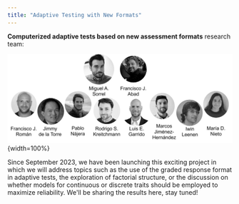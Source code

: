 ```yaml
---
title: "Adaptive Testing with New Formats"
---
```


**Computerized adaptive tests based on new assessment formats** research team:

![](images/team2.png){width=100%}

Since September 2023, we have been launching this exciting project in which we will address topics such as the use of the graded response format in adaptive tests, the exploration of factorial structure, or the discussion on whether models for continuous or discrete traits should be employed to maximize reliability. We'll be sharing the results here, stay tuned!
